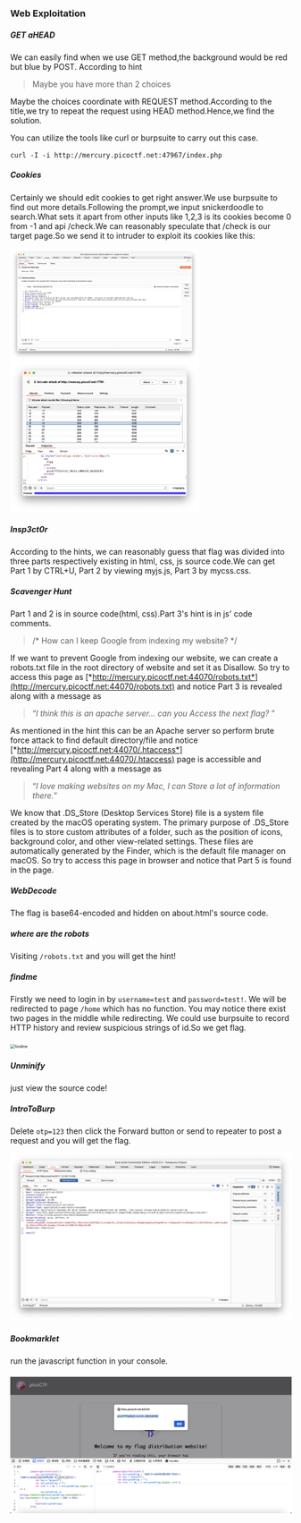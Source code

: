 ### Web Exploitation

##### GET aHEAD

We can easily find when we use GET method,the background would be red but blue by POST. According to hint

> Maybe you have more than 2 choices

Maybe the choices coordinate with REQUEST method.According to the title,we try to repeat the request using HEAD method.Hence,we find the solution.

You can utilize the tools like curl or burpsuite to carry out this case.

```shell
curl -I -i http://mercury.picoctf.net:47967/index.php
```

##### Cookies

Certainly we should edit cookies to get right answer.We use burpsuite to find out more details.Following the prompt,we input snickerdoodle to search.What sets it apart from other inputs like 1,2,3 is its cookies become 0 from -1 and api /check.We can reasonably speculate that /check is our target page.So we send it to intruder to exploit its cookies like this:

<img src="./assets/cookies2.png" alt="cookies2" style="zoom:33%;" />

<img src="./assets/cookies1.png" alt="cookies1" style="zoom: 33%;" />

##### Insp3ct0r

According to the hints, we can reasonably guess that flag was divided into three parts respectively existing in html, css, js source code.We can get Part 1 by CTRL+U, Part 2 by viewing myjs.js, Part 3 by mycss.css.

##### Scavenger Hunt

Part 1 and 2 is in source code(html, css).Part 3's hint is in js' code comments.

> /* How can I keep Google from indexing my website? */

If we want to prevent Google from indexing our website, we can create a  robots.txt file in the root directory of website and set it as Disallow. So try to access this page as [*http://mercury.picoctf.net:44070/robots.txt*](http://mercury.picoctf.net:44070/robots.txt) and notice Part 3 is revealed along with a message as

>  “*I think this is an apache server… can you Access the next flag?* ”

As mentioned in the hint this can be an Apache server so perform brute force attack to find default directory/file and notice [*http://mercury.picoctf.net:44070/.htaccess*](http://mercury.picoctf.net:44070/.htaccess) page is accessible and revealing Part 4 along with a message as

>  “*I love making websites on my Mac, I can Store a lot of information there.*”

We know that .DS_Store (Desktop Services Store) file is a system file  created by the macOS operating system. The primary purpose of .DS_Store  files is to store custom attributes of a folder, such as the position of icons, background color, and other view-related settings. These files  are automatically generated by the Finder, which is the default file  manager on macOS. So try to access this page in browser and notice that Part 5 is found in the page.

##### WebDecode

The flag is base64-encoded and hidden on about.html's source code.

##### where are the robots

Visiting `/robots.txt` and you will get the hint!

##### findme

Firstly we need to login in by `username=test` and `password=test!`. We will be redirected to page `/home` which has no function. You may notice there exist two pages in the middle while redirecting. We could use burpsuite to record HTTP history and review suspicious strings of id.So we get flag.

<img src="/Users/zeroking/Desktop/CTF/awesomeCTF/CTF OJ/picoCTF/Web Exploitation/assets/findme.png" alt="findme" style="zoom:50%;" />

##### Unminify

just view the source code!

##### IntroToBurp

Delete `otp=123`  then click the Forward button or send to repeater to post a request and you will get the flag.

![](./assets/introburp.png)

##### Bookmarklet

run the javascript function in your console.

##### <img src="./assets/bookmarklet.png" alt="截屏2024-07-05 15.07.48" style="zoom:50%;" />